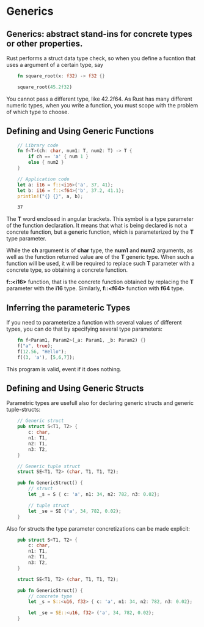 # Generics

## Generics: abstract stand-ins for concrete types or other properties.

Rust performs a struct data type check, so when you define a fucntion that uses a argument of a certain type, say

```rs
    fn square_root(x: f32) -> f32 {}

    square_root(45.2f32)
```

You cannot pass a different type, like 42.2f64. As Rust has many different numeric types, when you write a function, you must scope with the problem of which type to choose.


## Defining and Using Generic Functions 

```rs 
    // Library code 
    fn f<T>(ch: char, num1: T, num2: T) -> T {
        if ch == 'a' { num 1 }
        else { num2 }
    }

    // Application code 
    let a: i16 = f::<i16>('a', 37, 41);
    let b: i16 = f::<f64>('b', 37.2, 41.1);
    println!("{} {}", a, b);
```

```sh 
    37
```

The __T__ word enclosed in  angular brackets. This symbol is a type parameter of the function declaration. It means that what is being declared is not a concrete function, but a generic function, which is parameterized by the __T__ type parameter. 

While the __ch__ argument is of __char__ type, the __num1__ and __num2__ arguments, as well as the function returned value are of the __T__ generic type. When such a function will be used, it will be required to replace such __T__ parameter with a concrete type, so obtaining a concrete function.

__f::\<i16\>__ function, that is the concrete function obtained by replacing the __T__ parameter with the __i16__ type. Similarly, __f::\<f64\>__ function with __f64__ type.



## Inferring the parameteric Types

If you need to parameterize a function with several values of different types, you can do that by specifying several type parameters: 

```rs
    fn f<Param1, Param2>(_a: Param1, _b: Param2) {}
    f("a", true);
    f(12.56, "Hello");
    f((3, 'a'), [5,6,7]);
```

This program is valid, event if it does nothing.


## Defining and Using Generic Structs

Parametric types are usefull also for declaring generic structs and generic tuple-structs:

```rs
    // Generic struct
    pub struct S<T1, T2> {
        c: char,
        n1: T1, 
        n2: T1,
        n3: T2,
    }

    // Generic tuple struct
    struct SE<T1, T2> (char, T1, T1, T2);

    pub fn GenericStruct() {
        // struct
        let _s = S { c: 'a', n1: 34, n2: 782, n3: 0.02};

        // tuple struct
        let _se = SE ('a', 34, 782, 0.02);
    }
```

Also for structs the type parameter concretizations can be made explicit:

```rs
    pub struct S<T1, T2> {
        c: char,
        n1: T1, 
        n2: T1,
        n3: T2,
    }

    struct SE<T1, T2> (char, T1, T1, T2);

    pub fn GenericStruct() {
        // concrete type
        let _s = S::<u16, f32> { c: 'a', n1: 34, n2: 782, n3: 0.02};

        let _se = SE::<u16, f32> ('a', 34, 782, 0.02);
    }
```